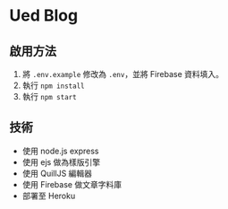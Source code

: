 # Ued Blog

## 啟用方法

1. 將 `.env.example` 修改為 `.env`，並將 Firebase 資料填入。
2. 執行 `npm install`
3. 執行 `npm start`

## 技術
- 使用 node.js express
- 使用 ejs 做為樣版引擎
- 使用 QuillJS 編輯器
- 使用 Firebase 做文章字料庫
- 部署至 Heroku
